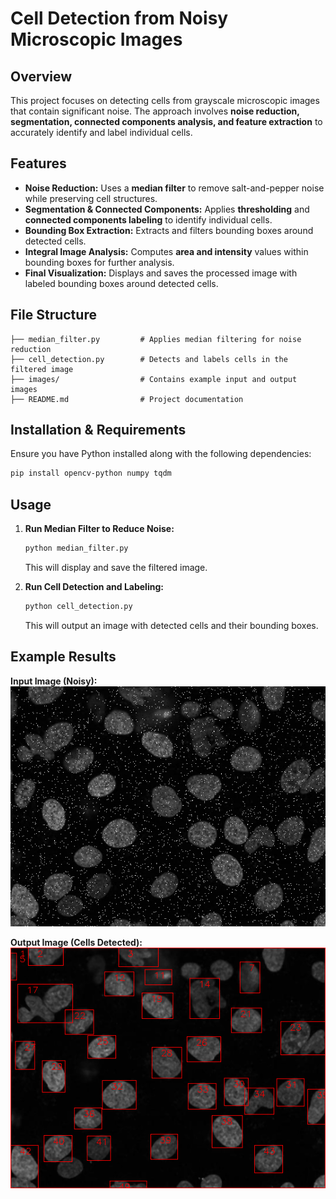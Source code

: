 # Cell Detection from Noisy Microscopic Images

## Overview
This project focuses on detecting cells from grayscale microscopic images that contain significant noise. The approach involves **noise reduction, segmentation, connected components analysis, and feature extraction** to accurately identify and label individual cells.

## Features
- **Noise Reduction:** Uses a **median filter** to remove salt-and-pepper noise while preserving cell structures.
- **Segmentation & Connected Components:** Applies **thresholding** and **connected components labeling** to identify individual cells.
- **Bounding Box Extraction:** Extracts and filters bounding boxes around detected cells.
- **Integral Image Analysis:** Computes **area and intensity** values within bounding boxes for further analysis.
- **Final Visualization:** Displays and saves the processed image with labeled bounding boxes around detected cells.

## File Structure
```
├── median_filter.py         # Applies median filtering for noise reduction
├── cell_detection.py        # Detects and labels cells in the filtered image
├── images/                  # Contains example input and output images
├── README.md                # Project documentation
```

## Installation & Requirements
Ensure you have Python installed along with the following dependencies:
```bash
pip install opencv-python numpy tqdm
```

## Usage
1. **Run Median Filter to Reduce Noise:**
   ```bash
   python median_filter.py
   ```
   This will display and save the filtered image.

2. **Run Cell Detection and Labeling:**
   ```bash
   python cell_detection.py
   ```
   This will output an image with detected cells and their bounding boxes.

## Example Results
**Input Image (Noisy):**  
![Noisy Image](images/noisy_input.png)

**Output Image (Cells Detected):**  
![Detected Cells](images/final_processed.png)

